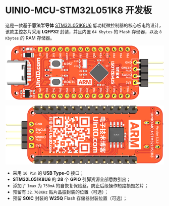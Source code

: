 # UINIO-MCU-STM32L051K8 开发板

这是一款基于**意法半导体** [STM32L051K8U6](https://www.st.com/en/microcontrollers-microprocessors/stm32l051k8.html) 低功耗微控制器的核心板电路设计，该款主控芯片采用 **LQFP32** 封装，并且内置 `64 Kbytes` 的 Flash 存储器，以及 `8 Kbytes` 的 RAM 存储器。

![](./Images/PCB-3D-1.png)

![](./Images/PCB-3D-2.png)

- 采用 `16 Pin` 的 **USB Type-C** 接口；
- **STM32L051K8U6** 的 **28** 个 **GPIO** 引脚资源全部悉数引出；
- 添加了 `Imax` 为 `750mA` 的自恢复保险丝，防止后级操作短路损毁芯片；
- 预留有 `32.768KHz` 贴片晶振封装的位置（可选）；
- 预留 **SOIC** 封装的 **W25Q** Flash 存储器封装位置（可选）；